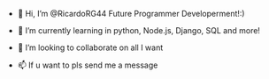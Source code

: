 - 👋 Hi, I’m @RicardoRG44
Future Programmer Developerment!:)
- 🌱 I’m currently learning in python, Node.js, Django, SQL and more!  

  
- 💞️ I’m looking to collaborate on all I want
- 📫 If u want to pls send me a message
<!---
RicardoRG44/RicardoRG44 is a ✨ special ✨ repository because its `README.md` (this file) appears on your GitHub profile.
You can click the Preview link to take a look at your changes.
--->
